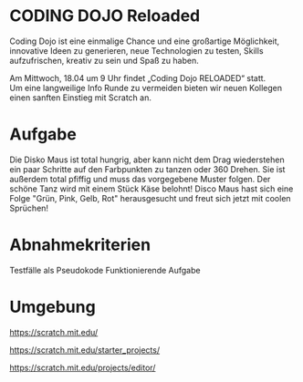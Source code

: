 # CODING DOJO Reloaded


Coding Dojo ist eine einmalige Chance und eine großartige Möglichkeit, innovative Ideen zu generieren, neue Technologien zu testen, Skills aufzufrischen, kreativ zu sein und Spaß zu haben. 

Am Mittwoch, 18.04 um 9 Uhr  findet „Coding Dojo RELOADED“ statt.  
Um eine langweilige Info Runde zu vermeiden bieten wir neuen Kollegen einen sanften Einstieg mit Scratch an. 


# Aufgabe

Die Disko Maus ist total hungrig, aber kann nicht dem Drag wiederstehen ein paar Schritte auf den Farbpunkten zu tanzen oder 360 Drehen.   Sie ist außerdem total pfiffig und muss das vorgegebene Muster folgen. Der schöne Tanz wird mit einem Stück Käse belohnt! Disco Maus hast sich eine Folge  "Grün, Pink, Gelb, Rot" herausgesucht und freut sich jetzt mit coolen Sprüchen!

# Abnahmekriterien
Testfälle als Pseudokode
Funktionierende Aufgabe


# Umgebung

https://scratch.mit.edu/

https://scratch.mit.edu/starter_projects/

https://scratch.mit.edu/projects/editor/
